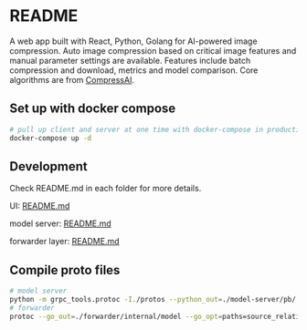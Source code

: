 # README

A web app built with React, Python, Golang for AI-powered image compression. Auto image compression based on critical image features and manual parameter settings are available. Features include batch compression and download, metrics and model comparison. Core algorithms are from [CompressAI](https://github.com/InterDigitalInc/CompressAI).


## Set up with docker compose
```sh
# pull up client and server at one time with docker-compose in production mode
docker-compose up -d
```


## Development

Check README.md in each folder for more details.

UI: [README.md](./frontend/README.md)

model server: [README.md](./model-server/README.md)

forwarder layer: [README.md](./forwarder/README.md)


## Compile proto files

```sh
# model server
python -m grpc_tools.protoc -I./protos --python_out=./model-server/pb/ --pyi_out=./model-server/pb/ --grpc_python_out=./model-server/pb/ ./protos/compress.proto ./protos/classify.proto
# forwarder
protoc --go_out=./forwarder/internal/model --go_opt=paths=source_relative --go-grpc_out=./forwarder/internal/model --go-grpc_opt=paths=source_relative ./protos/compress.proto ./protos/classify.proto
```
